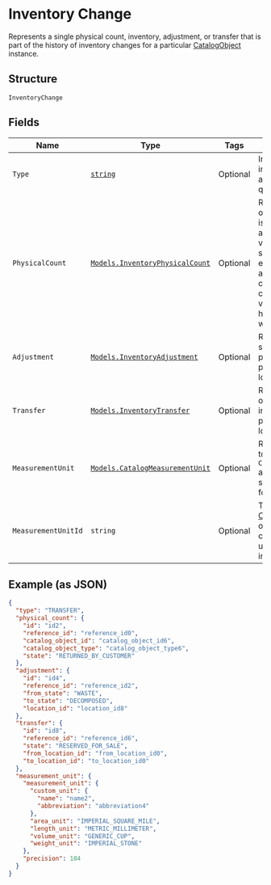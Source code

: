 
# Inventory Change

Represents a single physical count, inventory, adjustment, or transfer
that is part of the history of inventory changes for a particular
[CatalogObject](/doc/models/catalog-object.md) instance.

## Structure

`InventoryChange`

## Fields

| Name | Type | Tags | Description |
|  --- | --- | --- | --- |
| `Type` | [`string`](/doc/models/inventory-change-type.md) | Optional | Indicates how the inventory change was applied to a tracked quantity of items. |
| `PhysicalCount` | [`Models.InventoryPhysicalCount`](/doc/models/inventory-physical-count.md) | Optional | Represents the quantity of an item variation that is physically present<br>at a specific location, verified by a seller or a seller's employee. For example,<br>a physical count might come from an employee counting the item variations on<br>hand or from syncing with an external system. |
| `Adjustment` | [`Models.InventoryAdjustment`](/doc/models/inventory-adjustment.md) | Optional | Represents a change in state or quantity of product inventory at a<br>particular time and location. |
| `Transfer` | [`Models.InventoryTransfer`](/doc/models/inventory-transfer.md) | Optional | Represents the transfer of a quantity of product inventory at a<br>particular time from one location to another. |
| `MeasurementUnit` | [`Models.CatalogMeasurementUnit`](/doc/models/catalog-measurement-unit.md) | Optional | Represents the unit used to measure a `CatalogItemVariation` and<br>specifies the precision for decimal quantities. |
| `MeasurementUnitId` | `string` | Optional | The ID of the [CatalogMeasurementUnit](/doc/models/catalog-measurement-unit.md) object representing the catalog measurement unit associated with the inventory change. |

## Example (as JSON)

```json
{
  "type": "TRANSFER",
  "physical_count": {
    "id": "id2",
    "reference_id": "reference_id0",
    "catalog_object_id": "catalog_object_id6",
    "catalog_object_type": "catalog_object_type6",
    "state": "RETURNED_BY_CUSTOMER"
  },
  "adjustment": {
    "id": "id4",
    "reference_id": "reference_id2",
    "from_state": "WASTE",
    "to_state": "DECOMPOSED",
    "location_id": "location_id8"
  },
  "transfer": {
    "id": "id8",
    "reference_id": "reference_id6",
    "state": "RESERVED_FOR_SALE",
    "from_location_id": "from_location_id0",
    "to_location_id": "to_location_id0"
  },
  "measurement_unit": {
    "measurement_unit": {
      "custom_unit": {
        "name": "name2",
        "abbreviation": "abbreviation4"
      },
      "area_unit": "IMPERIAL_SQUARE_MILE",
      "length_unit": "METRIC_MILLIMETER",
      "volume_unit": "GENERIC_CUP",
      "weight_unit": "IMPERIAL_STONE"
    },
    "precision": 184
  }
}
```

